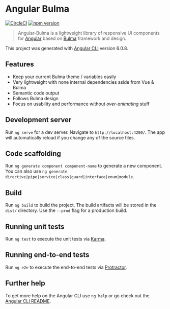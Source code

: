 
# Angular Bulma

[![CircleCI](https://circleci.com/gh/Polyrithm/angular-bulma.svg?style=svg)](https://circleci.com/gh/Polyrithm/angular-bulma)
[![npm version](https://badge.fury.io/js/%40polyrithm%2Fangular-bulma.svg)](https://badge.fury.io/js/%40polyrithm%2Fangular-bulma)

> Angular-Bulma is a lightweight library of responsive UI components for [Angular](https://angular.io/) based on [Bulma](http://bulma.io/) framework and design.

This project was generated with [Angular CLI](https://github.com/angular/angular-cli) version 6.0.8.

## Features

* Keep your current Bulma theme / variables easily
* Very lightweight with none internal dependencies aside from Vue & Bulma
* Semantic code output
* Follows Bulma design
* Focus on usability and performance without *over-animating* stuff

## Development server

Run `ng serve` for a dev server. Navigate to `http://localhost:4200/`. The app will automatically reload if you change any of the source files.

## Code scaffolding

Run `ng generate component component-name` to generate a new component. You can also use `ng generate directive|pipe|service|class|guard|interface|enum|module`.

## Build

Run `ng build` to build the project. The build artifacts will be stored in the `dist/` directory. Use the `--prod` flag for a production build.

## Running unit tests

Run `ng test` to execute the unit tests via [Karma](https://karma-runner.github.io).

## Running end-to-end tests

Run `ng e2e` to execute the end-to-end tests via [Protractor](http://www.protractortest.org/).

## Further help

To get more help on the Angular CLI use `ng help` or go check out the [Angular CLI README](https://github.com/angular/angular-cli/blob/master/README.md).
